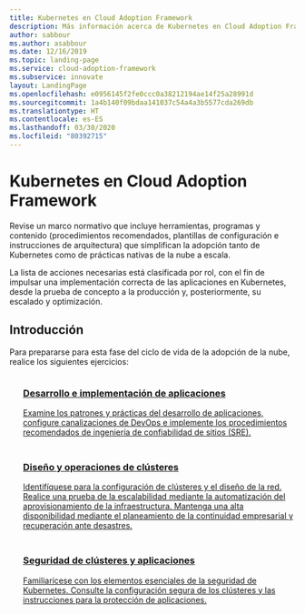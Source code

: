 ```yaml
---
title: Kubernetes en Cloud Adoption Framework
description: Más información acerca de Kubernetes en Cloud Adoption Framework.
author: sabbour
ms.author: asabbour
ms.date: 12/16/2019
ms.topic: landing-page
ms.service: cloud-adoption-framework
ms.subservice: innovate
layout: LandingPage
ms.openlocfilehash: e0956145f2fe0ccc0a38212194ae14f25a28991d
ms.sourcegitcommit: 1a4b140f09bdaa141037c54a4a3b5577cda269db
ms.translationtype: HT
ms.contentlocale: es-ES
ms.lasthandoff: 03/30/2020
ms.locfileid: "80392715"
---
```

<!-- cSpell:ignore asabbour sabbour -->

# <a name="kubernetes-in-the-cloud-adoption-framework"></a>Kubernetes en Cloud Adoption Framework

Revise un marco normativo que incluye herramientas, programas y contenido (procedimientos recomendados, plantillas de configuración e instrucciones de arquitectura) que simplifican la adopción tanto de Kubernetes como de prácticas nativas de la nube a escala.

La lista de acciones necesarias está clasificada por rol, con el fin de impulsar una implementación correcta de las aplicaciones en Kubernetes, desde la prueba de concepto a la producción y, posteriormente, su escalado y optimización.

## <a name="get-started"></a>Introducción

Para prepararse para esta fase del ciclo de vida de la adopción de la nube, realice los siguientes ejercicios:

<!-- markdownlint-disable MD033 -->

<ul class="panelContent cardsF">
    <li style="display: flex; flex-direction: column;">
        <a href="./application-development.md">
            <div class="cardSize">
                <div class="cardPadding" style="padding-bottom:10px;">
                    <div class="card" style="padding-bottom:10px;">
                        <div class="cardImageOuter">
                            <div class="cardImage">
                                <img alt="" src="../../_images/icons/1.png" data-linktype="external">
                            </div>
                        </div>
                        <div class="cardText" style="padding-left:0px;">
                            <h3>Desarrollo e implementación de aplicaciones</h3>
Examine los patrones y prácticas del desarrollo de aplicaciones, configure canalizaciones de DevOps e implemente los procedimientos recomendados de ingeniería de confiabilidad de sitios (SRE).
                        </div>
                    </div>
                </div>
            </div>
        </a>
    </li>
    <li style="display: flex; flex-direction: column;">
        <a href="./cluster-design-operations.md">
            <div class="cardSize">
                <div class="cardPadding" style="padding-bottom:10px;">
                    <div class="card" style="padding-bottom:10px;">
                        <div class="cardImageOuter">
                            <div class="cardImage">
                                <img alt="" src="../../_images/icons/2.png" data-linktype="external">
                            </div>
                        </div>
                        <div class="cardText" style="padding-left:0px;">
                            <h3>Diseño y operaciones de clústeres</h3>
Identifíquese para la configuración de clústeres y el diseño de la red. Realice una prueba de la escalabilidad mediante la automatización del aprovisionamiento de la infraestructura. Mantenga una alta disponibilidad mediante el planeamiento de la continuidad empresarial y recuperación ante desastres.
                        </div>
                    </div>
                </div>
            </div>
        </a>
    </li>
    <li style="display: flex; flex-direction: column;">
        <a href="./cluster-application-security.md">
            <div class="cardSize">
                <div class="cardPadding" style="padding-bottom:10px;">
                    <div class="card" style="padding-bottom:10px;">
                        <div class="cardImageOuter">
                            <div class="cardImage">
                                <img alt="" src="../../_images/icons/3.png" data-linktype="external">
                            </div>
                        </div>
                        <div class="cardText" style="padding-left:0px;">
                            <h3>Seguridad de clústeres y aplicaciones</h3>
Familiarícese con los elementos esenciales de la seguridad de Kubernetes. Consulte la configuración segura de los clústeres y las instrucciones para la protección de aplicaciones.
                        </div>
                    </div>
                </div>
            </div>
        </a>
    </li>
</ul>
<!-- markdownlint-enable MD033 -->
